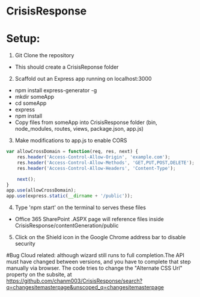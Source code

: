 # CrisisResponse

# Setup: 
1. Git Clone the repository
  * This should create a CrisisReponse folder
2. Scaffold out an Express app running on localhost:3000
  * npm install express-generator -g
  * mkdir someApp 
  * cd someApp
  * express
  * npm install
  * Copy files from someApp into CrisisResponse folder (bin, node_modules, routes, views, package.json, app.js)
3. Make modifications to app.js to enable CORS
```javascript
var allowCrossDomain = function(req, res, next) {
    res.header('Access-Control-Allow-Origin', 'example.com');
    res.header('Access-Control-Allow-Methods', 'GET,PUT,POST,DELETE');
    res.header('Access-Control-Allow-Headers', 'Content-Type');

    next();
}
app.use(allowCrossDomain);
app.use(express.static(__dirname + '/public'));
```
4. Type 'npm start' on the terminal to serves these files 
  * Office 365 SharePoint .ASPX page will reference files inside CrisisResponse/contentGeneration/public
5. Click on the Shield icon in the Google Chrome address bar to disable security

#Bug
Cloud related: although wizard still runs to full completion.The API must have changed between versions, and you have to complete that step manually via browser.   The code tries to change the "Alternate CSS Url" property on the subsite, at
https://github.com/chanm003/CrisisResponse/search?q=changesitemasterpage&unscoped_q=changesitemasterpage
